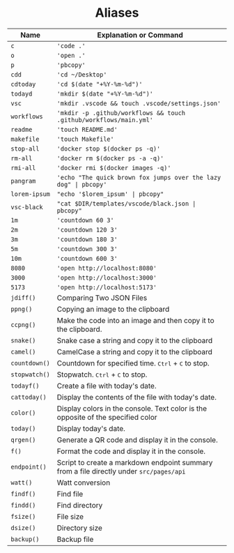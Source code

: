 <h1 align="center">Aliases</h1>

| Name          | Explanation or Command                                                                  |
| ------------- | --------------------------------------------------------------------------------------- |
| `c`           | `'code .'`                                                                              |
| `o`           | `'open .'`                                                                              |
| `p`           | `'pbcopy'`                                                                              |
| `cdd`         | `'cd ~/Desktop'`                                                                        |
| `cdtoday`     | `'cd $(date "+%Y-%m-%d")'`                                                              |
| `todayd`      | `'mkdir $(date "+%Y-%m-%d")'`                                                           |
| `vsc`         | `'mkdir .vscode && touch .vscode/settings.json'`                                        |
| `workflows`   | `'mkdir -p .github/workflows && touch .github/workflows/main.yml'`                      |
| `readme`      | `'touch README.md'`                                                                     |
| `makefile`    | `'touch Makefile'`                                                                      |
| `stop-all`    | `'docker stop $(docker ps -q)'`                                                         |
| `rm-all`      | `'docker rm $(docker ps -a -q)'`                                                        |
| `rmi-all`     | `'docker rmi $(docker images -q)'`                                                      |
| `pangram`     | `'echo "The quick brown fox jumps over the lazy dog" \| pbcopy'`                        |
| `lorem-ipsum` | `"echo '$lorem_ipsum' \| pbcopy"`                                                       |
| `vsc-black`   | `"cat $DIR/templates/vscode/black.json \| pbcopy"`                                      |
| `1m`          | `'countdown 60 3'`                                                                      |
| `2m`          | `'countdown 120 3'`                                                                     |
| `3m`          | `'countdown 180 3'`                                                                     |
| `5m`          | `'countdown 300 3'`                                                                     |
| `10m`         | `'countdown 600 3'`                                                                     |
| `8080`        | `'open http://localhost:8080'`                                                          |
| `3000`        | `'open http://localhost:3000'`                                                          |
| `5173`        | `'open http://localhost:5173'`                                                          |
| `jdiff()`     | Comparing Two JSON Files                                                                |
| `ppng()`      | Copying an image to the clipboard                                                       |
| `ccpng()`     | Make the code into an image and then copy it to the clipboard.                          |
| `snake()`     | Snake case a string and copy it to the clipboard                                        |
| `camel()`     | CamelCase a string and copy it to the clipboard                                         |
| `countdown()` | Countdown for specified time. <kbd>Ctrl</kbd> + <kbd>C</kbd> to stop.                   |
| `stopwatch()` | Stopwatch. <kbd>Ctrl</kbd> + <kbd>C</kbd> to stop.                                      |
| `todayf()`    | Create a file with today's date.                                                        |
| `cattoday()`  | Display the contents of the file with today's date.                                     |
| `color()`     | Display colors in the console. Text color is the opposite of the specified color        |
| `today()`     | Display today's date.                                                                   |
| `qrgen()`     | Generate a QR code and display it in the console.                                       |
| `f()`         | Format the code and display it in the console.                                          |
| `endpoint()`  | Script to create a markdown endpoint summary from a file directly under `src/pages/api` |
| `watt()`      | Watt conversion                                                                         |
| `findf()`     | Find file                                                                               |
| `findd()`     | Find directory                                                                          |
| `fsize()`     | File size                                                                               |
| `dsize()`     | Directory size                                                                          |
| `backup()`    | Backup file                                                                             |
